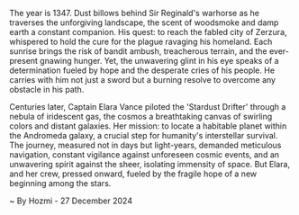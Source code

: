 
The year is 1347.  Dust billows behind Sir Reginald's warhorse as he traverses the unforgiving landscape, the scent of woodsmoke and damp earth a constant companion.  His quest: to reach the fabled city of Zerzura, whispered to hold the cure for the plague ravaging his homeland.  Each sunrise brings the risk of bandit ambush, treacherous terrain, and the ever-present gnawing hunger.  Yet, the unwavering glint in his eye speaks of a determination fueled by hope and the desperate cries of his people. He carries with him not just a sword but a burning resolve to overcome any obstacle in his path.

Centuries later, Captain Elara Vance piloted the 'Stardust Drifter' through a nebula of iridescent gas, the cosmos a breathtaking canvas of swirling colors and distant galaxies. Her mission: to locate a habitable planet within the Andromeda galaxy, a crucial step for humanity's interstellar survival. The journey, measured not in days but light-years, demanded meticulous navigation, constant vigilance against unforeseen cosmic events, and an unwavering spirit against the sheer, isolating immensity of space.  But Elara, and her crew, pressed onward, fueled by the fragile hope of a new beginning among the stars.

~ By Hozmi - 27 December 2024
